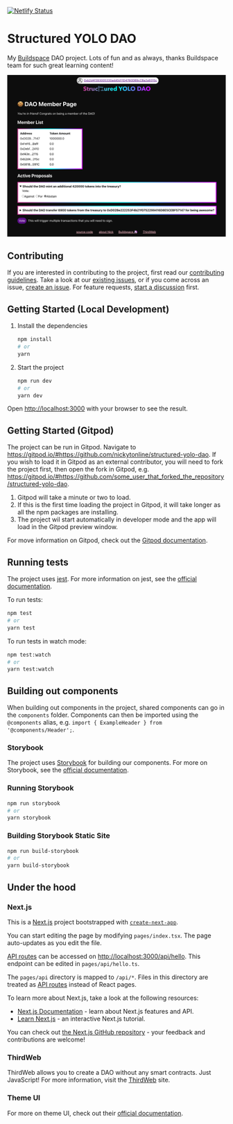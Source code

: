 [![Netlify Status](https://api.netlify.com/api/v1/badges/07c2eaba-441d-4386-b678-73de56b3ab12/deploy-status)](https://app.netlify.com/sites/structured-yolo-dao/deploys)

# Structured YOLO DAO

My [Buildspace](https://buildspace) DAO project. Lots of fun and as always,
thanks Buildspace team for such great learning content!

<center>

![The Structured YOLO DAO](structured-yolo-dao.png)

</center>

## Contributing

If you are interested in contributing to the project, first read our
[contributing guidelines](./CONTRIBUTING.md). Take a look at our
[existing issues](https://github.com/nickytonline/structured-yolo-dao/issues),
or if you come across an issue,
[create an issue](https://github.com/nickytonline/structured-yolo-dao/issues/new/choose).
For feature requests,
[start a discussion](https://github.com/nickytonline/structured-yolo-dao/discussions)
first.

## Getting Started (Local Development)

1. Install the dependencies

   ```bash
   npm install
   # or
   yarn
   ```

1. Start the project

   ```bash
   npm run dev
   # or
   yarn dev
   ```

Open [http://localhost:3000](http://localhost:3000) with your browser to see the
result.

## Getting Started (Gitpod)

The project can be run in Gitpod. Navigate to
https://gitpod.io/#https://github.com/nickytonline/structured-yolo-dao. If you
wish to load it in Gitpod as an external contributor, you will need to fork the
project first, then open the fork in Gitpod, e.g.
https://gitpod.io/#https://github.com/some_user_that_forked_the_repository/structured-yolo-dao.

1. Gitpod will take a minute or two to load.
1. If this is the first time loading the project in Gitpod, it will take longer
   as all the npm packages are installing.
1. The project wil start automatically in developer mode and the app will load
   in the Gitpod preview window.

For move information on Gitpod, check out the
[Gitpod documentation](https://www.gitpod.io/docs/).

## Running tests

The project uses [jest](https://jestjs.io). For more information on jest, see
the [official documentation](https://jestjs.io/docs/getting-started).

To run tests:

```bash
npm test
# or
yarn test
```

To run tests in watch mode:

```bash
npm test:watch
# or
yarn test:watch
```

## Building out components

When building out components in the project, shared components can go in the
`components` folder. Components can then be imported using the `@components`
alias, e.g. `import { ExampleHeader } from '@components/Header';`.

### Storybook

The project uses [Storybook](https://storybook.js.org) for building our
components. For more on Storybook, see the
[official documentation](https://storybook.js.org/docs/react).

### Running Storybook

```bash
npm run storybook
# or
yarn storybook
```

### Building Storybook Static Site

```bash
npm run build-storybook
# or
yarn build-storybook
```

## Under the hood

### Next.js

This is a [Next.js](https://nextjs.org/) project bootstrapped with
[`create-next-app`](https://github.com/vercel/next.js/tree/canary/packages/create-next-app).

You can start editing the page by modifying `pages/index.tsx`. The page
auto-updates as you edit the file.

[API routes](https://nextjs.org/docs/api-routes/introduction) can be accessed on
[http://localhost:3000/api/hello](http://localhost:3000/api/hello). This
endpoint can be edited in `pages/api/hello.ts`.

The `pages/api` directory is mapped to `/api/*`. Files in this directory are
treated as [API routes](https://nextjs.org/docs/api-routes/introduction) instead
of React pages.

To learn more about Next.js, take a look at the following resources:

- [Next.js Documentation](https://nextjs.org/docs) - learn about Next.js
  features and API.
- [Learn Next.js](https://nextjs.org/learn) - an interactive Next.js tutorial.

You can check out
[the Next.js GitHub repository](https://github.com/vercel/next.js/) - your
feedback and contributions are welcome!

### ThirdWeb

ThirdWeb allows you to create a DAO without any smart contracts. Just
JavaScript! For more information, visit the [ThirdWeb](https://thirdweb.com/)
site.

### Theme UI

For more on theme UI, check out their
[official documentation](https://theme-ui.com/getting-started).
